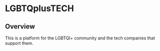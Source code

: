# LGBTQplusTECH

## Overview

This is a platform for the LGBTQI+ community and the tech companies that support them.   

